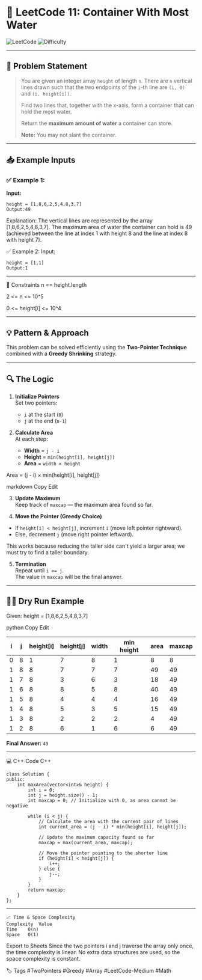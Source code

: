 # 🏺 LeetCode 11: Container With Most Water

![LeetCode](https://img.shields.io/badge/LeetCode-11-blue?style=for-the-badge&logo=leetcode)
![Difficulty](https://img.shields.io/badge/Difficulty-Medium-yellow?style=for-the-badge)

---

## 📘 Problem Statement

> You are given an integer array `height` of length `n`. There are `n` vertical lines drawn such that the two endpoints of the `i`-th line are `(i, 0)` and `(i, height[i])`.
>
> Find two lines that, together with the x-axis, form a container that can hold the most water.
>
> Return the **maximum amount of water** a container can store.
>
> **Note:** You may not slant the container.



---

## 📥 Example Inputs

### ✅ Example 1:

**Input:**
```
height = [1,8,6,2,5,4,8,3,7]
Output:49
```
Explanation: The vertical lines are represented by the array [1,8,6,2,5,4,8,3,7]. The maximum area of water the container can hold is 49 (achieved between the line at index 1 with height 8 and the line at index 8 with height 7).

✅ Example 2:
Input:

```
height = [1,1]
Output:1
```
---
📌 Constraints
n == height.length

2 <= n <= 10^5

0 <= height[i] <= 10^4

---

## 💡 Pattern & Approach
This problem can be solved efficiently using the **Two-Pointer Technique** combined with a **Greedy Shrinking** strategy.

---

## 🔍 The Logic

1. **Initialize Pointers**  
   Set two pointers:
   - `i` at the start (`0`)
   - `j` at the end (`n-1`)

2. **Calculate Area**  
   At each step:
   - **Width** = `j - i`
   - **Height** = `min(height[i], height[j])`
   - **Area** = `width × height`
   
Area = (j - i) × min(height[i], height[j])

markdown
Copy
Edit

3. **Update Maximum**  
Keep track of `maxcap` — the maximum area found so far.

4. **Move the Pointer (Greedy Choice)**  
- If `height[i] < height[j]`, increment `i` (move left pointer rightward).
- Else, decrement `j` (move right pointer leftward).  

This works because reducing the taller side can't yield a larger area; we must try to find a taller boundary.

5. **Termination**  
Repeat until `i >= j`.  
The value in `maxcap` will be the final answer.

---

## 🏃‍♂️ Dry Run Example

Given:
height = [1,8,6,2,5,4,8,3,7]

python
Copy
Edit

| i  | j  | height[i] | height[j] | width | min height | area | maxcap |
|----|----|-----------|-----------|-------|------------|------|--------|
| 0  | 8  | 1         | 7         | 8     | 1          | 8    | 8      |
| 1  | 8  | 8         | 7         | 7     | 7          | 49   | 49     |
| 1  | 7  | 8         | 3         | 6     | 3          | 18   | 49     |
| 1  | 6  | 8         | 8         | 5     | 8          | 40   | 49     |
| 1  | 5  | 8         | 4         | 4     | 4          | 16   | 49     |
| 1  | 4  | 8         | 5         | 3     | 5          | 15   | 49     |
| 1  | 3  | 8         | 2         | 2     | 2          | 4    | 49     |
| 1  | 2  | 8         | 6         | 1     | 6          | 6    | 49     |

**Final Answer:** `49`


---

💻 C++ Code
C++
```
class Solution {
public:
    int maxArea(vector<int>& height) {
        int i = 0;
        int j = height.size() - 1;
        int maxcap = 0; // Initialize with 0, as area cannot be negative

        while (i < j) {
            // Calculate the area with the current pair of lines
            int current_area = (j - i) * min(height[i], height[j]);
            
            // Update the maximum capacity found so far
            maxcap = max(current_area, maxcap);
            
            // Move the pointer pointing to the shorter line
            if (height[i] < height[j]) {
                i++;
            } else {
                j--;
            }
        }
        return maxcap;
    }
};
```
---
```
📈 Time & Space Complexity
Complexity	Value
Time	O(n)
Space	O(1)
```

Export to Sheets
Since the two pointers i and j traverse the array only once, the time complexity is linear. No extra data structures are used, so the space complexity is constant.

🏷️ Tags
#TwoPointers #Greedy #Array #LeetCode-Medium #Math
